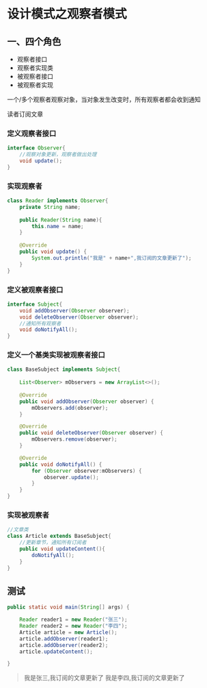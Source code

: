 # 设计模式之观察者模式

## 一、四个角色

* 观察者接口
* 观察者实现类
* 被观察者接口
* 被观察者实现

一个/多个观察者观察对象，当对象发生改变时，所有观察者都会收到通知



读者订阅文章

### 定义观察者接口

```java
interface Observer{
    //观察对象更新，观察者做出处理
    void update();
}
```



### 实现观察者

```java
class Reader implements Observer{
    private String name;
    
    public Reader(String name){
        this.name = name;
    }
    
    @Override
    public void update() {
        System.out.println("我是" + name+",我订阅的文章更新了");
    }
}
```



### 定义被观察者接口

```java
interface Subject{
    void addObserver(Observer observer);
    void deleteObserver(Observer observer);
    //通知所有观察者
    void doNotifyAll();
}
```

### 定义一个基类实现被观察者接口

```java
class BaseSubject implements Subject{
    
    List<Observer> mObservers = new ArrayList<>();
    
    @Override
    public void addObserver(Observer observer) {
        mObservers.add(observer);
    }

    @Override
    public void deleteObserver(Observer observer) {
        mObservers.remove(observer);
    }

    @Override
    public void doNotifyAll() {
        for (Observer observer:mObservers) {
            observer.update();
        }
    }
}
```



### 实现被观察者

```java
//文章类
class Article extends BaseSubject{
    //更新章节，通知所有订阅者
    public void updateContent(){
        doNotifyAll();
    }
}
```



## 测试

```java
public static void main(String[] args) {

    Reader reader1 = new Reader("张三");
    Reader reader2 = new Reader("李四");
    Article article = new Article();
    article.addObserver(reader1);
    article.addObserver(reader2);
    article.updateContent();

}
```



> 我是张三,我订阅的文章更新了
> 我是李四,我订阅的文章更新了

